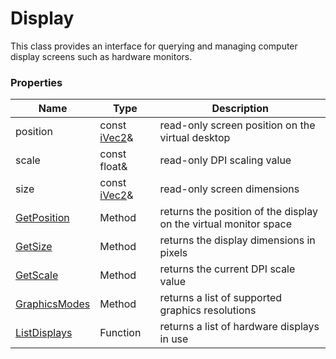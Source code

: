 # Display #
This class provides an interface for querying and managing computer display screens such as hardware monitors.

### Properties ###
| Name | Type | Description |
| --- | --- | --- |
| position | const [iVec2](iVec2.md)& | read-only screen position on the virtual desktop |
| scale | const float& | read-only DPI scaling value |
| size | const [iVec2](iVec2.md)& | read-only screen dimensions |
| [GetPosition](Display_GetPosition.md) | Method | returns the position of the display on the virtual monitor space |
| [GetSize](Display_GetSize.md) | Method | returns the display dimensions in pixels |
| [GetScale](Display_GetScale.md) | Method | returns the current DPI scale value |
| [GraphicsModes](Display_GraphicsModes.md) | Method | returns a list of supported graphics resolutions |
| [ListDisplays](ListDisplays.md) | Function | returns a list of hardware displays in use |